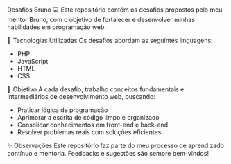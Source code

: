 Desafios Bruno 💻
Este repositório contém os desafios propostos pelo meu mentor Bruno, com o objetivo de fortalecer e desenvolver minhas habilidades em programação web.

🚀 Tecnologias Utilizadas
Os desafios abordam as seguintes linguagens:

- PHP
- JavaScript
- HTML
- CSS

🎯 Objetivo
A cada desafio, trabalho conceitos fundamentais e intermediários de desenvolvimento web, buscando:
- Praticar lógica de programação
- Aprimorar a escrita de código limpo e organizado
- Consolidar conhecimentos em front-end e back-end
- Resolver problemas reais com soluções eficientes

✨ Observações
Este repositório faz parte do meu processo de aprendizado contínuo e mentoria. Feedbacks e sugestões são sempre bem-vindos!
